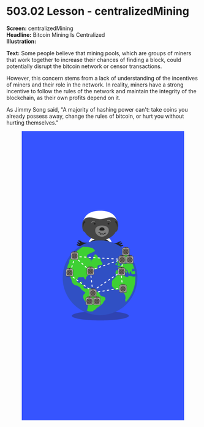 # 503.02 Lesson - centralizedMining

**Screen:** centralizedMining\
**Headline:** Bitcoin Mining Is Centralized\
**Illustration:**

**Text:** Some people believe that mining pools, which are groups of miners that work together to increase their chances of finding a block, could potentially disrupt the bitcoin network or censor transactions.

However, this concern stems from a lack of understanding of the incentives of miners and their role in the network. In reality, miners have a strong incentive to follow the rules of the network and maintain the integrity of the blockchain, as their own profits depend on it.

As Jimmy Song said, "A majority of hashing power can't: take coins you already possess away, change the rules of bitcoin, or hurt you without hurting themselves."

<figure><img src="../.gitbook/assets/503-02.png" alt=""><figcaption></figcaption></figure>
